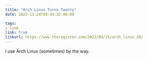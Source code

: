 ```yaml
---
title: "Arch Linux Turns Twenty"
date: 2022-11-24T09:44:32-06:00

tags:
- link
link: true
linkurl: https://www.theregister.com/2022/03/15/arch_linux_20/
---
```

I use Arch Linux (sometimes) by the way.
